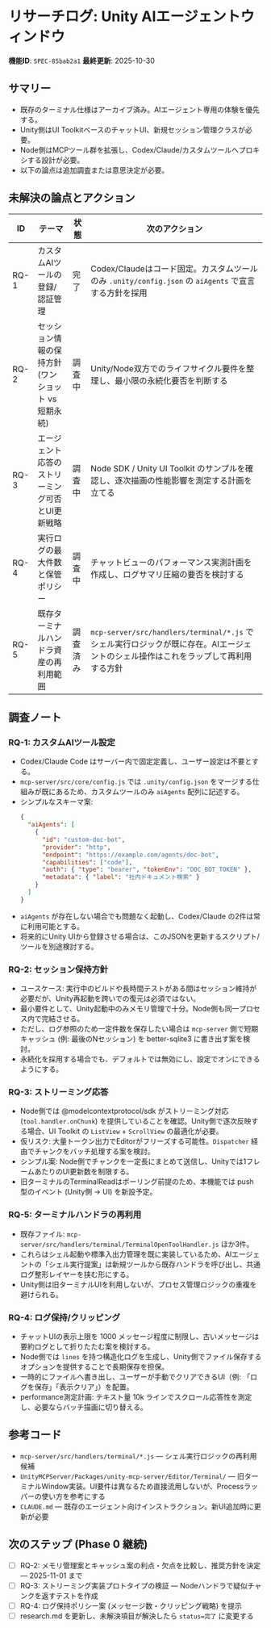 # リサーチログ: Unity AIエージェントウィンドウ

**機能ID**: `SPEC-85bab2a1`
**最終更新**: 2025-10-30

## サマリー
- 既存のターミナル仕様はアーカイブ済み。AIエージェント専用の体験を優先する。
- Unity側はUI ToolkitベースのチャットUI、新規セッション管理クラスが必要。
- Node側はMCPツール群を拡張し、Codex/Claude/カスタムツールへプロキシする設計が必要。
- 以下の論点は追加調査または意思決定が必要。

## 未解決の論点とアクション
| ID | テーマ | 状態 | 次のアクション |
|----|--------|------|----------------|
| RQ-1 | カスタムAIツールの登録/認証管理 | 完了 | Codex/Claudeはコード固定。カスタムツールのみ `.unity/config.json` の `aiAgents` で宣言する方針を採用 |
| RQ-2 | セッション情報の保持方針 (ワンショット vs 短期永続) | 調査中 | Unity/Node双方でのライフサイクル要件を整理し、最小限の永続化要否を判断する |
| RQ-3 | エージェント応答のストリーミング可否とUI更新戦略 | 調査中 | Node SDK / Unity UI Toolkit のサンプルを確認し、逐次描画の性能影響を測定する計画を立てる |
| RQ-4 | 実行ログの最大件数と保管ポリシー | 調査中 | チャットビューのパフォーマンス実測計画を作成し、ログサマリ圧縮の要否を検討する |
| RQ-5 | 既存ターミナルハンドラ資産の再利用範囲 | 調査済み | `mcp-server/src/handlers/terminal/*.js` でシェル実行ロジックが既に存在。AIエージェントのシェル操作はこれをラップして再利用する方針 |

## 調査ノート

### RQ-1: カスタムAIツール設定
- Codex/Claude Code はサーバー内で固定定義し、ユーザー設定は不要とする。
- `mcp-server/src/core/config.js` では `.unity/config.json` をマージする仕組みが既にあるため、カスタムツールのみ `aiAgents` 配列に記述する。
- シンプルなスキーマ案:
  ```json
  {
    "aiAgents": [
      {
        "id": "custom-doc-bot",
        "provider": "http",
        "endpoint": "https://example.com/agents/doc-bot",
        "capabilities": ["code"],
        "auth": { "type": "bearer", "tokenEnv": "DOC_BOT_TOKEN" },
        "metadata": { "label": "社内ドキュメント検索" }
      }
    ]
  }
  ```
- `aiAgents` が存在しない場合でも問題なく起動し、Codex/Claude の2件は常に利用可能とする。
- 将来的にUnity UIから登録させる場合は、このJSONを更新するスクリプト/ツールを別途検討する。

### RQ-2: セッション保持方針
- ユースケース: 実行中のビルドや長時間テストがある間はセッション維持が必要だが、Unity再起動を跨いでの復元は必須ではない。
- 最小要件として、Unity起動中のみメモリ管理で十分。Node側も同一プロセス内で完結させる。
- ただし、ログ参照のため一定件数を保存したい場合は `mcp-server` 側で短期キャッシュ (例: 最後のNセッション) を better-sqlite3 に書き出す案を検討。
- 永続化を採用する場合でも、デフォルトでは無効にし、設定でオンにできるようにする。

### RQ-3: ストリーミング応答
- Node側では @modelcontextprotocol/sdk がストリーミング対応 (`tool.handler.onChunk`) を提供していることを確認。Unity側で逐次反映する場合、UI Toolkit の `ListView` + `ScrollView` の最適化が必要。
- 仮リスク: 大量トークン出力でEditorがフリーズする可能性。`Dispatcher` 経由でチャンクをバッチ処理する案を検討。
- シンプル案: Node側でチャンクを一定長にまとめて送信し、Unityでは1フレームあたりのUI更新数を制限する。
- 旧ターミナルのTerminalReadはポーリング前提のため、本機能では push 型のイベント (Unity側 -> UI) を新設予定。

### RQ-5: ターミナルハンドラの再利用
- 既存ファイル: `mcp-server/src/handlers/terminal/TerminalOpenToolHandler.js` ほか3件。
- これらはシェル起動や標準入出力管理を既に実装しているため、AIエージェントの「シェル実行提案」は新規ツールから既存ハンドラを呼び出し、共通ログ整形レイヤーを挟む形にする。
- Unity側は旧ターミナルUIを利用しないが、プロセス管理ロジックの重複を避けられる。

### RQ-4: ログ保持/クリッピング
- チャットUIの表示上限を 1000 メッセージ程度に制限し、古いメッセージは要約ログとして折りたたむ案を検討する。
- Node側では `lines` を持つ構造化ログを生成し、Unity側でファイル保存するオプションを提供することで長期保存を担保。
- 一時的にファイルへ書き出し、ユーザーが手動でクリアできるUI（例: 「ログを保存」「表示クリア」）を配置。
- performance測定計画: テキスト量 10k ラインでスクロール応答性を測定し、必要ならバッチ描画に切り替える。

## 参考コード
- `mcp-server/src/handlers/terminal/*.js` — シェル実行ロジックの再利用候補
- `UnityMCPServer/Packages/unity-mcp-server/Editor/Terminal/` — 旧ターミナルWindow実装。UI要件は異なるため直接流用しないが、Processラッパーの使い方を参考にする
- `CLAUDE.md` — 既存のエージェント向けインストラクション。新UI追加時に更新が必要

## 次のステップ (Phase 0 継続)
- [ ] RQ-2: メモリ管理案とキャッシュ案の利点・欠点を比較し、推奨方針を決定 — 2025-11-01 まで
- [ ] RQ-3: ストリーミング実装プロトタイプの検証 — Nodeハンドラで疑似チャンクを返すテストを作成
- [ ] RQ-4: ログ保持ポリシー案 (メッセージ数・クリッピング戦略) を提示
- [ ] research.md を更新し、未解決項目が解決したら `status=完了` に変更する
